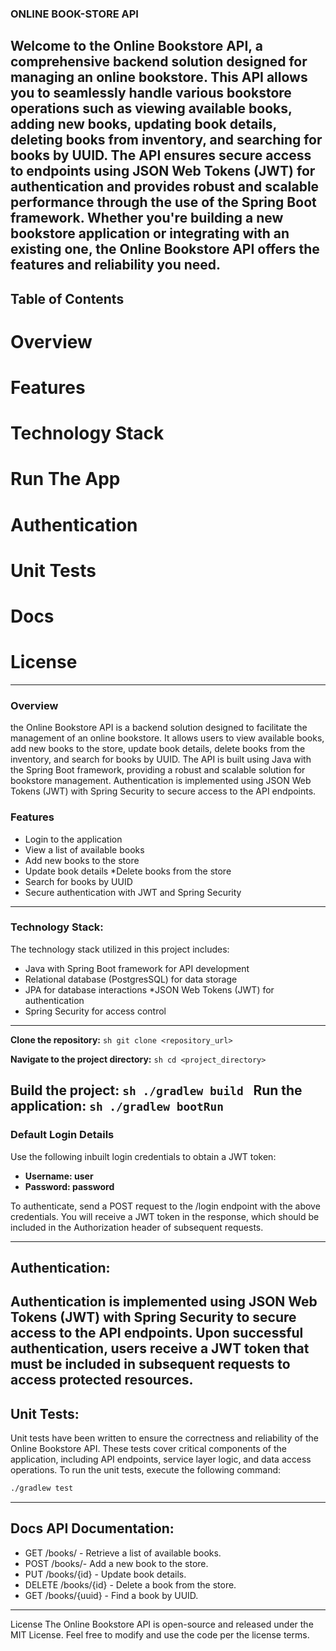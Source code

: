 ### ONLINE BOOK-STORE API

Welcome to the Online Bookstore API, 
a comprehensive backend solution designed for managing an online bookstore. 
This API allows you to seamlessly handle various bookstore operations such as 
viewing available books, adding new books, updating book details, 
deleting books from inventory, and searching for books by UUID. 
The API ensures secure access to endpoints using JSON Web Tokens (JWT) 
for authentication and provides robust and scalable performance through 
the use of the Spring Boot framework.
Whether you're building a new bookstore application or integrating with an existing one,
the Online Bookstore API offers the features and reliability you need.
 --------------   
## Table of Contents

# Overview
# Features
# Technology Stack
# Run The App
# Authentication
# Unit Tests
# Docs
# License

----------------
###  Overview 

the Online Bookstore API is a backend solution 
 designed to facilitate the management of an online bookstore.
It allows users to view available books, 
add new books to the store, update book details,
delete books from the inventory, and search for books by UUID. 
The API is built using Java with the Spring Boot framework, 
providing a robust and scalable solution for bookstore management. 
Authentication is implemented using JSON Web Tokens (JWT) 
with Spring Security to secure access to the API endpoints.

### Features
* Login to the application
* View a list of available books 
* Add new books to the store 
* Update book details *Delete books from the store 
* Search for books by UUID 
* Secure authentication with JWT and Spring Security
------------------
### Technology Stack:

The technology stack utilized in this project includes: 
* Java with Spring Boot framework for API development 
* Relational database (PostgresSQL) for data storage 
* JPA for database interactions *JSON Web Tokens (JWT) for authentication 
* Spring Security for access control

------------------------
  **Clone the repository:**
    ```sh
    git clone <repository_url>
    ```

  **Navigate to the project directory:**
    ```sh
    cd <project_directory>
    ```

   **Build the project:**
    ```sh
    ./gradlew build
    ```
   **Run the application:**
    ```sh
    ./gradlew bootRun
    ```
-----------------
   ### Default Login Details
Use the following inbuilt login credentials to obtain a JWT token:
- **Username: user**
- **Password: password**

To authenticate, send a POST request to the /login endpoint 
with the above credentials. You will receive a JWT token in the response,
which should be included in the Authorization header of subsequent requests.

---------------
  ## Authentication: 
Authentication is implemented using JSON Web Tokens (JWT) 
with Spring Security to secure access to the API endpoints. 
Upon successful authentication, users receive 
a JWT token that must be included in subsequent requests 
to access protected resources.
----------------
  ## Unit Tests: 
Unit tests have been written to ensure the correctness 
and reliability of the Online Bookstore API. 
These tests cover critical components of the application,
including API endpoints, service layer logic, and data access operations. 
To run the unit tests, execute the following command:
```sh
./gradlew test
```
-------------
## Docs API Documentation: 
* GET /books/ - Retrieve a list of available books. 
* POST /books/- Add a new book to the store. 
* PUT /books/{id} - Update book details. 
* DELETE /books/{id} - Delete a book from the store. 
* GET /books/{uuid} - Find a book by UUID.
---------------
License The Online Bookstore API is open-source and released under the MIT License. 
Feel free to modify and use the code per the license terms.